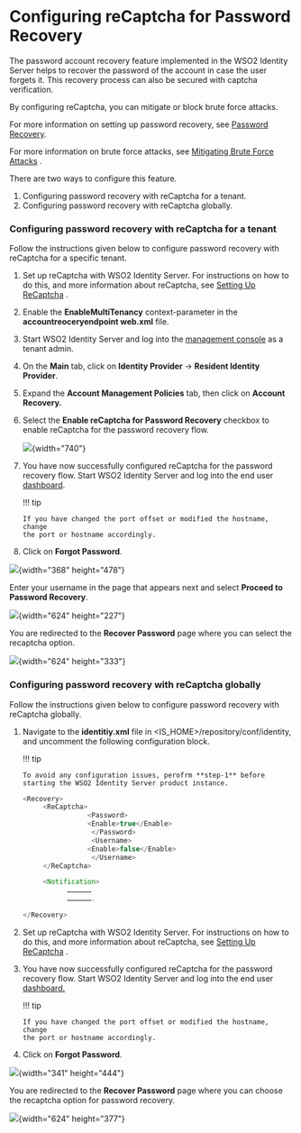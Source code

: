 # Configuring reCaptcha for Password Recovery

The password account recovery feature implemented in the WSO2 Identity
Server helps to recover the password of the account in case the user
forgets it. This recovery process can also be secured with captcha
verification.

By configuring reCaptcha, you can mitigate or block brute force attacks.

For more information on setting up password recovery, see [Password
Recovery](https://docs.wso2.com/display/IS570/Username+Recovery).

For more information on brute force attacks, see [Mitigating Brute Force
Attacks](https://docs.wso2.com/display/IS550/Mitigating+Brute+Force+Attacks)
.

There are two ways to configure this feature.

1.  Configuring password recovery with reCaptcha for a tenant.
2.  Configuring password recovery with reCaptcha globally.

### Configuring password recovery with reCaptcha for a tenant

Follow the instructions given below to configure password recovery with
reCaptcha for a specific tenant.

1.  Set up reCaptcha with WSO2 Identity Server. For instructions on how
    to do this, and more information about reCaptcha, see [Setting Up
    ReCaptcha](https://docs.wso2.com/display/IS530/Setting+Up+ReCaptcha)
    .

2.  Enable the **EnableMultiTenancy** context-parameter in the
    **accountreoceryendpoint web.xml** file.

3.  Start WSO2 Identity Server and log into the [management
    console](https://localhost:9443/carbon/admin/login.jsp) as a tenant
    admin.

4.  On the **Main** tab, click on **Identity Provider** → **Resident
    Identity Provider**.

5.  Expand the **Account Management Policies** tab, then click on
    **Account Recovery.**

6.  Select the **Enable reCaptcha for Password Recovery** checkbox to
    enable reCaptcha for the password recovery flow.

    ![](https://lh3.googleusercontent.com/05TXlVbtJUx0TjtgKpp9xcLCKlJrScQQJZcUPbQxZTyPclSyX1s63gkz2MpEy7MXCYqceCjSPu2lVxeWKlHrVLkZu0rDB0c1AXPP92AwgiYs_T3vPamx5GDffaPeZHB57ijXlKrY){width="740"}

7.  You have now successfully configured reCaptcha for the password
    recovery flow. Start WSO2 Identity Server and log into the end user
    [dashboard](https://localhost:9443/dashboard).

    !!! tip
    
        If you have changed the port offset or modified the hostname, change
        the port or hostname accordingly.
    

8.  Click on **Forgot Password**.

![](https://lh6.googleusercontent.com/W3hrI3O5Gb_VSEzNvBTw5PBKmvc8VIcS1toWSKsq3UqKo0zKGwUFLH4NpOR5U47iNivK8YxVxaJ-8G6wVumznKN4-sfc8CNjLSJ9zyZNPbFFW1_Sc8-BrZl4phqZ4GcPH-yROtuC){width="368"
height="478"}

  

Enter your username in the page that appears next and select **Proceed
to Password Recovery**.

![](https://lh3.googleusercontent.com/ppE9_Zzy0aBMxvY-m4TN99rgvrF_Fm8fu0ilJcC_n1v4Tq-iPkzwyWzRwBgMggpNiraFZyQYXIg3DEvyiJq_0VM_T_kG_Kigtm5anp4PUnwHjOLtiwfQmSWOlYI-LlUbpBjhjIAG){width="624"
height="227"}

  

You are redirected to the **Recover Password** page where you can select
the recaptcha option.

![](https://lh6.googleusercontent.com/FRpXHuLpTwsPKIUIOCeR_31HxqS8xpCJS5T9Am-MzeooRpAGHHdp9HX9GG-XBcoppIW-zeAta11_Ejo2WFpVhcIDdJ0UzqIpd9uiEvuNVFKzPyc3Zq5QNBs2580wnd4wyjpuJgbG){width="624"
height="333"}

### Configuring password recovery with reCaptcha globally

Follow the instructions given below to configure password recovery with
reCaptcha globally.  

1.  Navigate to the **identitiy.xml** file in
    \<IS\_HOME\>/repository/conf/identity, and uncomment the following
    configuration block.

    !!! tip
    
        To avoid any configuration issues, perofrm **step-1** before
        starting the WSO2 Identity Server product instance.
    

    ``` java
    <Recovery>
         <ReCaptcha>
                    <Password>
                    <Enable>true</Enable>
                     </Password>
                     <Username>
                    <Enable>false</Enable>
                     </Username>
         </ReCaptcha>

         <Notification>
               ………………
               ……………….

    </Recovery>
    ```

2.  Set up reCaptcha with WSO2 Identity Server. For instructions on how
    to do this, and more information about reCaptcha, see [Setting Up
    ReCaptcha](https://docs.wso2.com/display/IS550/Setting+Up+ReCaptcha)
    .

3.  You have now successfully configured reCaptcha for the password
    recovery flow. Start WSO2 Identity Server and log into the end user
    [dashboard.](https://localhost:9443/dashboard)  

    !!! tip
    
        If you have changed the port offset or modified the hostname, change
        the port or hostname accordingly.
    

4.  Click on **Forgot Password**.

![](https://lh6.googleusercontent.com/W3hrI3O5Gb_VSEzNvBTw5PBKmvc8VIcS1toWSKsq3UqKo0zKGwUFLH4NpOR5U47iNivK8YxVxaJ-8G6wVumznKN4-sfc8CNjLSJ9zyZNPbFFW1_Sc8-BrZl4phqZ4GcPH-yROtuC){width="341"
height="444"}

You are redirected to the **Recover Password** page where you can choose
the recaptcha option for password recovery.

![](https://lh5.googleusercontent.com/IR5qEpiMKOkVTwaTa1X-kzNCojR_tqEE8P8vuVIr56WoNhv9_IBCjO8V3H9IvDnFycqfHM0n9DXOfYeJLH_0TA5ZCmzuxH6ZHc1bnSXbiPIIyCrwWCSYOGaUVbySJZNLMxI75s3L){width="624"
height="377"}

  
